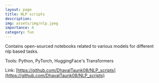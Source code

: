 ```yaml
---
layout: page
title: NLP scripts
description: 
img: assets/img/nlp.jpeg
importance: 4
category: fun
---
```



Contains open-sourced notebooks related to various models for different nlp based tasks.

Tools: Python, PyTorch, HuggingFace's Transformers

Link: [https://github.com/DhavalTaunk08/NLP_scripts](https://github.com/DhavalTaunk08/NLP_scripts)